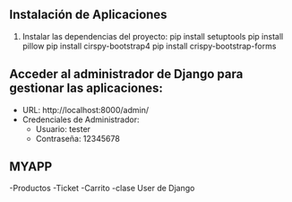 ## Instalación de Aplicaciones

1. Instalar las dependencias del proyecto:
pip install setuptools
pip install pillow
pip install cirspy-bootstrap4
pip install crispy-bootstrap-forms
## Acceder al administrador de Django para gestionar las aplicaciones:
- URL: http://localhost:8000/admin/
- Credenciales de Administrador: 
  - Usuario: tester
  - Contraseña: 12345678
## MYAPP
-Productos
-Ticket
-Carrito
-clase User de Django
